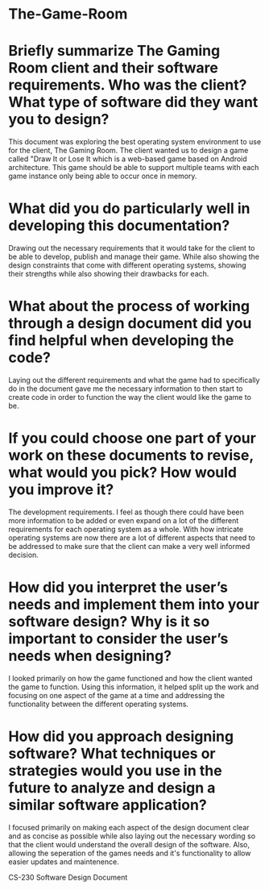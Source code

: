 # The-Game-Room

# Briefly summarize The Gaming Room client and their software requirements. Who was the client? What type of software did they want you to design?

This document was exploring the best operating system environment to use for the client, The Gaming Room. The client wanted us to design a game called "Draw It or Lose It which is a web-based game based on Android architecture. This game should be able to support multiple teams with each game instance only being able to occur once in memory.

# What did you do particularly well in developing this documentation?

Drawing out the necessary requirements that it would take for the client to be able to develop, publish and manage their game. While also showing the design constraints that come with different operating systems, showing their strengths while also showing their drawbacks for each.

# What about the process of working through a design document did you find helpful when developing the code?

Laying out the different requirements and what the game had to specifically do in the document gave me the necessary information to then start to create code in order to function the way the client would like the game to be.

# If you could choose one part of your work on these documents to revise, what would you pick? How would you improve it?

The development requirements. I feel as though there could have been more information to be added or even expand on a lot of the different requirements for each operating system as a whole. With how intricate operating systems are now there are a lot of different aspects that need to be addressed to make sure that the client can make a very well informed decision.

# How did you interpret the user’s needs and implement them into your software design? Why is it so important to consider the user’s needs when designing?

I looked primarily on how the game functioned and how the client wanted the game to function. Using this information, it helped split up the work and focusing on one aspect of the game at a time and addressing the functionality between the different operating systems.

# How did you approach designing software? What techniques or strategies would you use in the future to analyze and design a similar software application?

I focused primarily on making each aspect of the design document clear and as concise as possible while also laying out the necessary wording so that the client would understand the overall design of the software. Also, allowing the seperation of the games needs and it's functionality to allow easier updates and maintenence.

CS-230 Software Design Document
